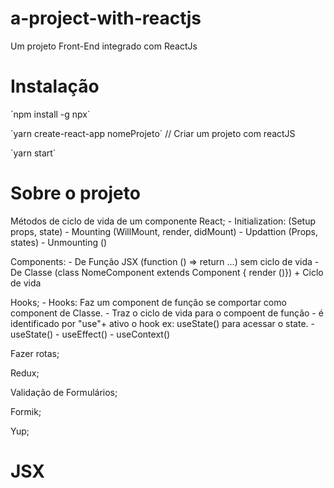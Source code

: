 # a-project-with-reactjs
Um projeto Front-End integrado com ReactJs

# Instalação
´npm install -g npx´

´yarn create-react-app nomeProjeto´ // Criar um projeto com reactJS

´yarn start´

# Sobre o projeto

Métodos de ciclo de vida de um componente React;
    - Initialization: (Setup props, state)
    - Mounting (WillMount, render, didMount)
    - Updattion (Props, states)
    - Unmounting ()

Components:
    - De Função JSX (function () => return ...) sem ciclo de vida
    - De Classe (class NomeComponent extends Component { render ()}) + Ciclo de vida

Hooks;
    - Hooks: Faz um component de função se comportar como component de Classe.
    - Traz o ciclo de vida para o compoent de função
    - é identificado por "use"+ ativo o hook ex: useState() para acessar o state.
    - useState()
    - useEffect()
    - useContext()

Fazer rotas;

Redux;

Validação de Formulários;

Formik;

Yup;


# JSX

